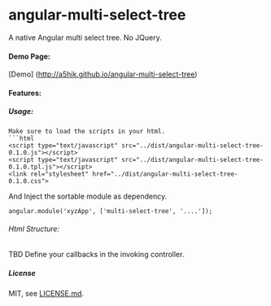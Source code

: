 angular-multi-select-tree
=============================

A native Angular multi select tree. No JQuery.

#### Demo Page:

[Demo] (http://a5hik.github.io/angular-multi-select-tree)

#### Features:


##### Usage:

```
Make sure to load the scripts in your html.
```html
<script type="text/javascript" src="../dist/angular-multi-select-tree-0.1.0.js"></script>
<script type="text/javascript" src="../dist/angular-multi-select-tree-0.1.0.tpl.js"></script>
<link rel="stylesheet" href="../dist/angular-multi-select-tree-0.1.0.css">

```

And Inject the sortable module as dependency.

```
angular.module('xyzApp', ['multi-select-tree', '....']);
```

###### Html Structure:

TBD
Define your callbacks in the invoking controller.

##### License

MIT, see [LICENSE.md](./LICENSE.md).
